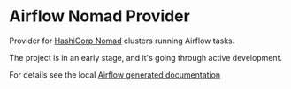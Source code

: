 # Airflow Nomad Provider

Provider for [HashiCorp Nomad](https://developer.hashicorp.com/nomad) clusters running Airflow tasks.

The project is in an early stage, and it's going through active development.

For details see the local [Airflow generated documentation](docs/html/stable)

